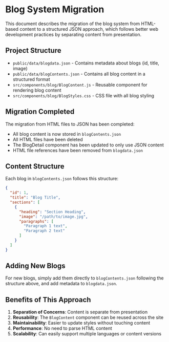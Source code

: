 # Blog System Migration

This document describes the migration of the blog system from HTML-based content to a structured JSON approach, which follows better web development practices by separating content from presentation.

## Project Structure

- `public/data/blogdata.json` - Contains metadata about blogs (id, title, image)
- `public/data/blogContents.json` - Contains all blog content in a structured format
- `src/components/blog/BlogContent.js` - Reusable component for rendering blog content
- `src/components/blog/BlogStyles.css` - CSS file with all blog styling

## Migration Completed

The migration from HTML files to JSON has been completed:
- All blog content is now stored in `blogContents.json`
- All HTML files have been deleted
- The BlogDetail component has been updated to only use JSON content
- HTML file references have been removed from `blogdata.json`

## Content Structure

Each blog in `blogContents.json` follows this structure:

```json
{
  "id": 1,
  "title": "Blog Title",
  "sections": [
    {
      "heading": "Section Heading",
      "image": "/path/to/image.jpg",
      "paragraphs": [
        "Paragraph 1 text",
        "Paragraph 2 text"
      ]
    }
  ]
}
```

## Adding New Blogs

For new blogs, simply add them directly to `blogContents.json` following the structure above, and add metadata to `blogdata.json`.

## Benefits of This Approach

1. **Separation of Concerns**: Content is separate from presentation
2. **Reusability**: The `BlogContent` component can be reused across the site
3. **Maintainability**: Easier to update styles without touching content
4. **Performance**: No need to parse HTML content
5. **Scalability**: Can easily support multiple languages or content versions 